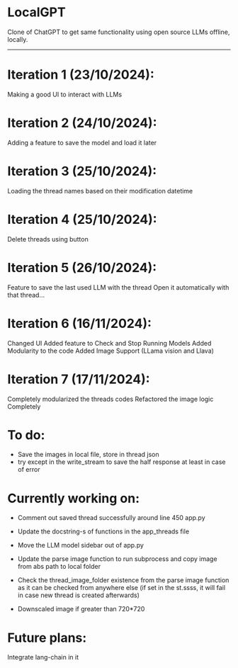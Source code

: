 # LocalGPT
Clone of ChatGPT to get same functionality using open source LLMs offline, locally.

---

# Iteration 1 (23/10/2024):
Making a good UI to interact with LLMs

# Iteration 2 (24/10/2024):
Adding a feature to save the model and load it later

# Iteration 3 (25/10/2024):
Loading the thread names based on their modification datetime

# Iteration 4 (25/10/2024):
Delete threads using button

# Iteration 5 (26/10/2024):
Feature to save the last used LLM with the thread
Open it automatically with that thread...

# Iteration 6 (16/11/2024):
Changed UI
Added feature to Check and Stop Running Models
Added Modularity to the code
Added Image Support (LLama vision and Llava)

# Iteration 7 (17/11/2024):
Completely modularized the threads codes
Refactored the image logic Completely


# To do:
- Save the images in local file, store in thread json
- try except in the write_stream to save the half response at least in case of error


# Currently working on:
- Comment out saved thread successfully around line 450 app.py
- Update the docstring-s of functions in the app_threads file
- Move the LLM model sidebar out of app.py

- Update the parse image function to run subprocess and copy image from abs path to local folder
- Check the thread_image_folder existence from the parse image function as it can be checked from anywhere else (if set in the st.ssss, it will fail in case new thread is created afterwards)
- Downscaled image if greater than 720*720

# Future plans:
Integrate lang-chain in it

